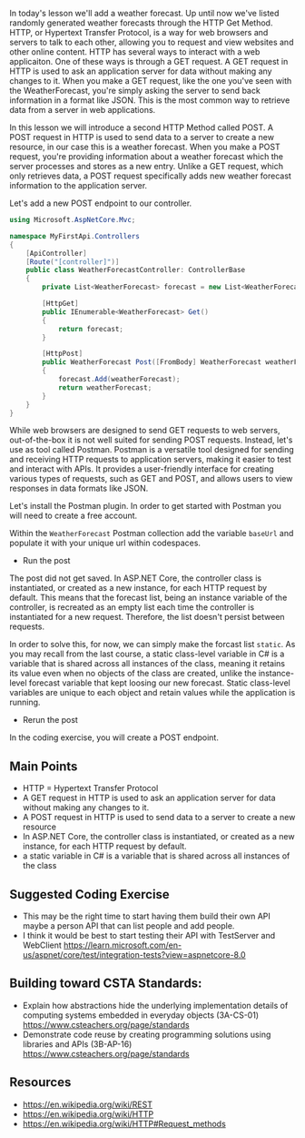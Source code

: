 In today's lesson we'll add a weather forecast.  Up until now we've listed randomly generated weather forecasts through the HTTP Get Method.
HTTP, or Hypertext Transfer Protocol, is a way for web browsers and servers to talk to each other, allowing you to request and view websites and other online content.
HTTP has several ways to interact with a web applicaiton.  One of these ways is through a GET request.  A GET request in HTTP is used to ask an application server for data without making any changes to it. 
When you make a GET request, like the one you've seen with the WeatherForecast, you're simply asking the server to send back information in a format like JSON. 
This is the most common way to retrieve data from a server in web applications.

In this lesson we will introduce a second HTTP Method called POST.  A POST request in HTTP is used to send data to a server to create a new resource, in our case this is a weather forecast. 
When you make a POST request, you're providing information about a weather forecast which the server processes and stores as a new entry. 
Unlike a GET request, which only retrieves data, a POST request specifically adds new weather forecast information to the application server.

Let's add a new POST endpoint to our controller.

``` cs
using Microsoft.AspNetCore.Mvc;

namespace MyFirstApi.Controllers
{
    [ApiController]
    [Route("[controller]")]
    public class WeatherForecastController: ControllerBase
    {
        private List<WeatherForecast> forecast = new List<WeatherForecast>();

        [HttpGet]
        public IEnumerable<WeatherForecast> Get()
        {
            return forecast;
        }

        [HttpPost]
        public WeatherForecast Post([FromBody] WeatherForecast weatherForecast)
        {
            forecast.Add(weatherForecast);
            return weatherForecast;
        }
    }
}
```

While web browsers are designed to send GET requests to web servers, out-of-the-box it is not well suited for sending POST requests.  Instead, let's use as tool called Postman.
Postman is a versatile tool designed for sending and receiving HTTP requests to application servers, making it easier to test and interact with APIs. 
It provides a user-friendly interface for creating various types of requests, such as GET and POST, and allows users to view responses in data formats like JSON.

Let's install the Postman plugin.  In order to get started with Postman you will need to create a free account.

Within the `WeatherForecast` Postman collection add the variable `baseUrl` and populate it with your unique url within codespaces.

- Run the post

The post did not get saved.  In ASP.NET Core, the controller class is instantiated, or created as a new instance, for each HTTP request by default. 
This means that the forecast list, being an instance variable of the controller, is recreated as an empty list each time the controller is instantiated for a new request. 
Therefore, the list doesn't persist between requests.

In order to solve this, for now, we can simply make the forcast list `static`.  As you may recall from the last course, a static class-level variable in C# is a variable that is shared across all instances of the class, meaning it retains its value even when no objects of the class are created, unlike the instance-level forecast variable that kept loosing our new forecast.  Static class-level variables are unique to each object and retain values while the application is running.


- Rerun the post

In the coding exercise, you will create a POST endpoint.

## Main Points
- HTTP = Hypertext Transfer Protocol
- A GET request in HTTP is used to ask an application server for data without making any changes to it.
- A POST request in HTTP is used to send data to a server to create a new resource
- In ASP.NET Core, the controller class is instantiated, or created as a new instance, for each HTTP request by default.
- a static variable in C# is a variable that is shared across all instances of the class

## Suggested Coding Exercise
- This may be the right time to start having them build their own API maybe a person API that can list people and add people.
- I think it would be best to start testing their API with TestServer and WebClient https://learn.microsoft.com/en-us/aspnet/core/test/integration-tests?view=aspnetcore-8.0

## Building toward CSTA Standards:
- Explain how abstractions hide the underlying implementation details of computing systems embedded in everyday objects (3A-CS-01) https://www.csteachers.org/page/standards
- Demonstrate code reuse by creating programming solutions using libraries and APIs (3B-AP-16) https://www.csteachers.org/page/standards

## Resources
- https://en.wikipedia.org/wiki/REST
- https://en.wikipedia.org/wiki/HTTP
- https://en.wikipedia.org/wiki/HTTP#Request_methods


